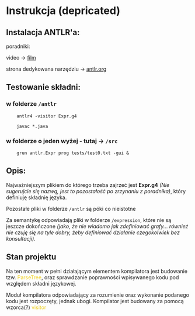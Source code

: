 # Instrukcja (depricated)

## Instalacja ANTLR'a:
poradniki:

video -> [film](https://www.youtube.com/watch?v=-FdD_xzNFL4)

strona dedykowana narzędziu -> [antlr.org](https://www.antlr.org/)

## Testowanie składni:

### w folderze `/antlr`

```
	antlr4 -visitor Expr.g4
```

```
	javac *.java
```

### w folderze o jeden wyżej - tutaj -> `/src`

```
	grun antlr.Expr prog tests/test0.txt -gui &
```

## Opis:

Najważniejszym plikiem do którego trzeba zajrzeć jest **Expr.g4** _(Nie sugerujcie się nazwą, jest to pozostałość po zrzynaniu z poradnika)_, który definiuję składnię języka.

Pozostałe pliki w folderze ```/antlr``` są póki co nieistotne

Za semantykę odpowiadają pliki w folderze ```/expression```, które nie są jeszcze dokończone _(jako, że nie wiadomo jak zdefiniować grafy... również nie czuję się na tyle dobry, żeby definiować działanie czegokolwiek bez konsultacji)_.

## Stan projektu

Na ten moment w pełni działającym elementem kompilatora jest budowanie tzw. <span style="color: #EFD020">ParseTree</span>, oraz sprawdzanie poprawności wpisywanego kodu pod względem składni językowej. 

Moduł kompilatora odpowiadający za rozumienie oraz wykonanie podanego kodu jest rozpoczęty, jednak ubogi. Kompilator jest budowany za pomocą wzorca(?) <span style="color: #EFD020">visitor</span>